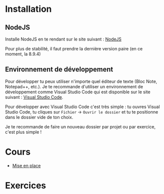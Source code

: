 # Installation

## NodeJS

Installe NodeJS en te rendant sur le site suivant : [NodeJS](https://nodejs.org/en/)

Pour plus de stabilité, il faut prendre la dernière version paire (en ce moment, la 8.9.4)

## Environnement de développement

Pour développer tu peux utiliser n'importe quel éditeur de texte (Bloc Note, Notepad++, etc.). Je te recommande d'utiliser un environnement de développement comme Visual Studio Code qui est disponible sur le site suivant : [Visual Studio Code](`https://code.visualstudio.com/`).

Pour développer avec Visual Studio Code c'est très simple : tu ouvres Visual Studio Code, tu cliques sur `Fichier` -> `Ouvrir le dossier` et tu te positionne dans le dossier vide de ton choix.

Je te recommande de faire un nouveau dossier par projet ou par exercice, c'est plus simple !

# Cours

- [Mise en place](lesson-01/README.md)

# Exercices
